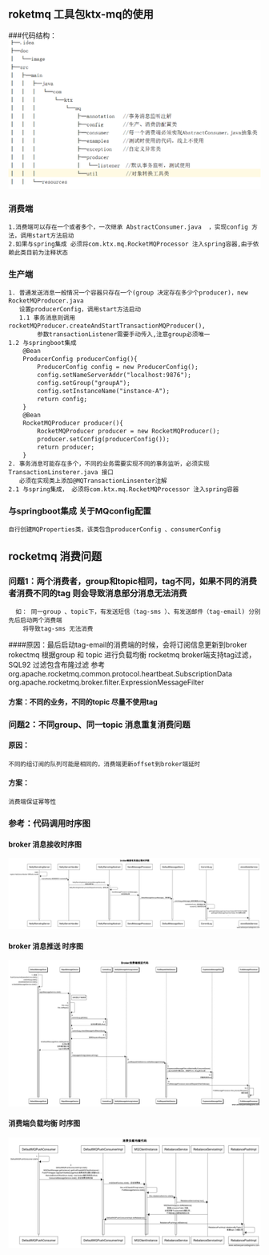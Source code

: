 ## roketmq 工具包ktx-mq的使用
###代码结构：
   ![](doc/image/project-struct.png)   
### 消费端
    1.消费端可以存在一个或者多个，一次继承 AbstractConsumer.java  ，实现config 方法，调用start方法启动
    2.如果与spring集成 必须将com.ktx.mq.RocketMQProcessor 注入spring容器,由于依赖此类目前为注释状态
    
### 生产端
    1. 普通发送消息一般情况一个容器只存在一个(group 决定存在多少个producer)，new RocketMQProducer.java   
       设置producerConfig，调用start方法启动
       1.1 事务消息则调用rocketMQProducer.createAndStartTransactionMQProducer(), 
            参数transactionListener需要手动传入,注意group必须唯一
    1.2 与springboot集成
        @Bean
        ProducerConfig producerConfig(){
            ProducerConfig config = new ProducerConfig();
            config.setNameServerAddr("localhost:9876");
            config.setGroup("groupA");
            config.setInstanceName("instance-A");
            return config;
        }
        @Bean
        RocketMQProducer producer(){
            RocketMQProducer producer = new RocketMQProducer();
            producer.setConfig(producerConfig());
            return producer;
        }
    2. 事务消息可能存在多个，不同的业务需要实现不同的事务监听，必须实现TransactionLinsterer.java 接口
       必须在实现类上添加@MQTransactionLinsenter注解
    2.1 与spring集成， 必须将com.ktx.mq.RocketMQProcessor 注入spring容器

### 与springboot集成 关于MQconfig配置 
    自行创建MQProperties类，该类包含producerConfig 、consumerConfig

## rocketmq 消费问题
  
### 问题1：两个消费者，group和topic相同，tag不同，如果不同的消费者消费不同的tag 则会导致消息部分消息无法消费
      如： 同一group 、topic下，有发送短信（tag-sms ）、有发送邮件（tag-email) 分别先后启动两个消费端
        将导致tag-sms 无法消费
####原因：最后启动tag-email的消费端的时候，会将订阅信息更新到broker
     rokectmq 根据group 和 topic 进行负载均衡 
     rocketmq broker端支持tag过滤，SQL92 过滤包含布隆过滤 
     参考org.apache.rocketmq.common.protocol.heartbeat.SubscriptionData
     org.apache.rocketmq.broker.filter.ExpressionMessageFilter
#### 方案：不同的业务，不同的topic 尽量不使用tag

### 问题2：不同group、同一topic 消息重复消费问题
####  原因： 
    不同的组订阅的队列可能是相同的，消费端更新offset到broker端延时
####  方案： 
    消费端保证幂等性

### 参考：代码调用时序图
#### broker 消息接收时序图
   ![](doc/image/broker-process-reciver.png)   
#### broker 消息推送 时序图
   ![](doc/image/Broker-push.png)   

#### 消费端负载均衡 时序图
   ![](doc/image/consumer-loadbalance.png)   
            
      
  
   